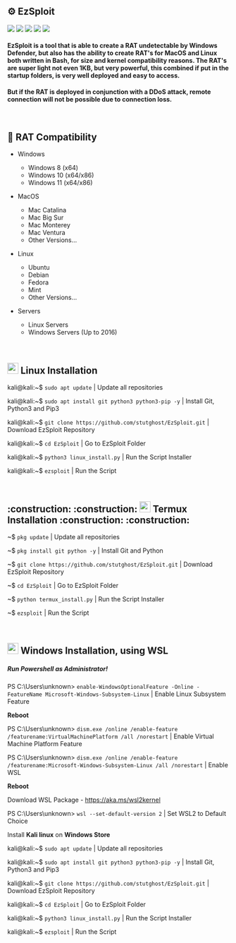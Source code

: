 ## :gear: EzSploit

![](https://img.shields.io/badge/Python-3-yellow)
![](https://img.shields.io/badge/platform-KaliLinux%20%7C%20ParrotOS%20%7C%20Termux-blue)
![](https://img.shields.io/github/stars/stutghost/EzSploit)
[![](https://img.shields.io/github/followers/stutghost?label=follow&style=social)](https://github.com/stutghost)
![](https://badges.frapsoft.com/os/v1/open-source.svg?v=102)


#### EzSploit is a tool that is able to create a RAT undetectable by Windows Defender, but also has the ability to create RAT's for MacOS and Linux both written in Bash, for size and kernel compatibility reasons. The RAT's are super light not even 1KB, but very powerful, this combined if put in the startup folders, is very well deployed and easy to access.

#### But if the RAT is deployed in conjunction with a DDoS attack, remote connection will not be possible due to connection loss.

<!---
<br>

## :rocket: Update Avaliable v2.0
-->

<br>

## :toolbox: RAT Compatibility

- Windows
    * Windows 8 (x64)
    * Windows 10 (x64/x86)
    * Windows 11 (x64/x86)

- MacOS
    * Mac Catalina
    * Mac Big Sur
    * Mac Monterey
    * Mac Ventura
    * Other Versions...
    
- Linux
    * Ubuntu
    * Debian
    * Fedora
    * Mint
    * Other Versions...

- Servers
    * Linux Servers
    * Windows Servers (Up to 2016)

<!---
<br>

## :camera: Screenshots 
![](https://github.com/Z4nzu/hackingtool/blob/master/images/A00.png)

---
-->

<br>

<h2><img src="https://cdn.jsdelivr.net/gh/devicons/devicon/icons/linux/linux-original.svg", width="25", height="25"/> Linux Installation</h2>

kali@kali:~$ ```sudo apt update``` | Update all repositories

kali@kali:~$ ```sudo apt install git python3 python3-pip -y``` | Install Git, Python3 and Pip3

kali@kali:~$ ```git clone https://github.com/stutghost/EzSploit.git``` | Download EzSploit Repository

kali@kali:~$ ```cd EzSploit``` | Go to EzSploit Folder

kali@kali:~$ ```python3 linux_install.py``` | Run the Script Installer

kali@kali:~$ ```ezsploit``` | Run the Script


<br>


<h2>:construction: :construction:  <img src="https://cdn.jsdelivr.net/gh/devicons/devicon/icons/android/android-original.svg", width="25", height="25"/> Termux Installation :construction: :construction:</h2>

~$ ```pkg update``` | Update all repositories

~$ ```pkg install git python -y``` | Install Git and Python

~$ ```git clone https://github.com/stutghost/EzSploit.git``` | Download EzSploit Repository

~$ ```cd EzSploit``` | Go to EzSploit Folder

~$ ```python termux_install.py``` | Run the Script Installer

~$ ```ezsploit``` | Run the Script


<br>


<h2><img src="https://cdn.jsdelivr.net/gh/devicons/devicon/icons/windows8/windows8-original.svg", width="25", height="25"/> Windows Installation, using WSL</h2>

##### Run Powershell as Administrator!

PS C:\Users\unknown> ```enable-WindowsOptionalFeature -Online -FeatureName Microsoft-Windows-Subsystem-Linux``` | Enable Linux Subsystem Feature 

**Reboot**

PS C:\Users\unknown> ```dism.exe /online /enable-feature /featurename:VirtualMachinePlatform /all /norestart``` | Enable Virtual Machine Platform Feature

PS C:\Users\unknown> ```dism.exe /online /enable-feature /featurename:Microsoft-Windows-Subsystem-Linux /all /norestart``` | Enable WSL

**Reboot**

Download WSL Package - https://aka.ms/wsl2kernel

PS C:\Users\unknown> ```wsl --set-default-version 2``` | Set WSL2 to Default Choice

Install **Kali linux** on **Windows Store**

kali@kali:~$ ```sudo apt update``` | Update all repositories

kali@kali:~$ ```sudo apt install git python3 python3-pip -y``` | Install Git, Python3 and Pip3

kali@kali:~$ ```git clone https://github.com/stutghost/EzSploit.git``` | Download EzSploit Repository

kali@kali:~$ ```cd EzSploit``` | Go to EzSploit Folder

kali@kali:~$ ```python3 linux_install.py``` | Run the Script Installer

kali@kali:~$ ```ezsploit``` | Run the Script
